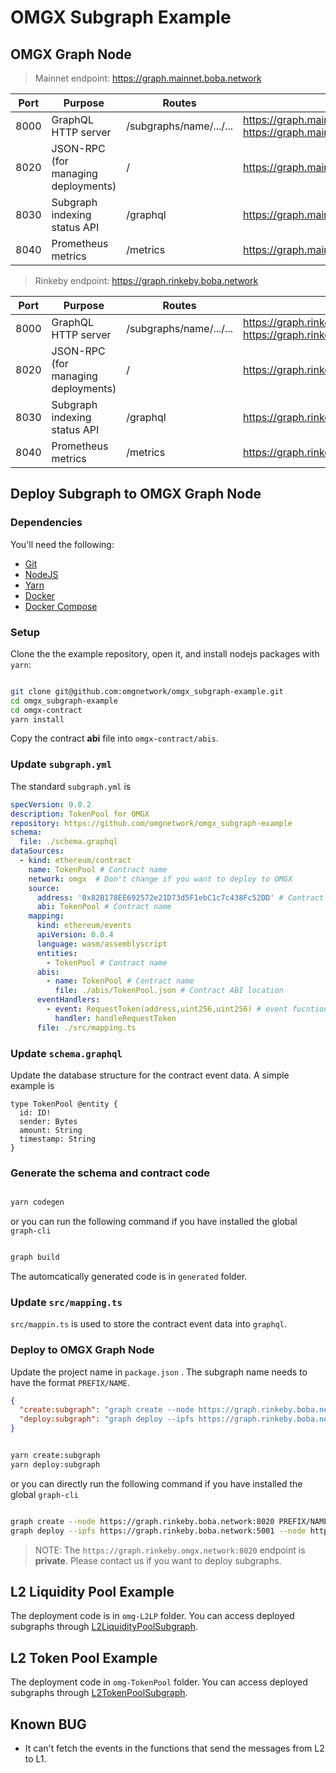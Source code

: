 # OMGX Subgraph Example

## OMGX Graph Node

> Mainnet endpoint: https://graph.mainnet.boba.network

| **Port** | **Purpose**                               | **Routes**              | URL                                                          | **Permission** |
| -------- | ----------------------------------------- | ----------------------- | ------------------------------------------------------------ | -------------- |
| 8000     | GraphQL HTTP server                       | /subgraphs/name/.../... | https://graph.mainnet.boba.network <br />https://graph.mainnet.boba.network:8000 | Public         |
| 8020     | JSON-RPC<br /> (for managing deployments) | /                       | https://graph.mainnet.boba.network:8020                      | Private        |
| 8030     | Subgraph indexing status API              | /graphql                | https://graph.mainnet.boba.network:8030                      | Public         |
| 8040     | Prometheus metrics                        | /metrics                | https://graph.mainnet.boba.network:8040                      | Public         |

> Rinkeby endpoint: https://graph.rinkeby.boba.network

| **Port** | **Purpose**                               | **Routes**              | URL                                                          | **Permission** |
| -------- | ----------------------------------------- | ----------------------- | ------------------------------------------------------------ | -------------- |
| 8000     | GraphQL HTTP server                       | /subgraphs/name/.../... | https://graph.rinkeby.boba.network <br />https://graph.rinkeby.boba.network:8000 | Public         |
| 8020     | JSON-RPC<br /> (for managing deployments) | /                       | https://graph.rinkeby.boba.network:8020                      | Private        |
| 8030     | Subgraph indexing status API              | /graphql                | https://graph.rinkeby.boba.network:8030                      | Public         |
| 8040     | Prometheus metrics                        | /metrics                | https://graph.rinkeby.boba.network:8040                      | Public         |

## Deploy Subgraph to OMGX Graph Node

### Dependencies

You'll need the following:

- [Git](https://git-scm.com/downloads)
- [NodeJS](https://nodejs.org/en/download/)
- [Yarn](https://classic.yarnpkg.com/en/docs/install)
- [Docker](https://docs.docker.com/get-docker/)
- [Docker Compose](https://docs.docker.com/compose/install/)

### Setup

Clone the the example repository, open it, and install nodejs packages with `yarn`:

```bash

git clone git@github.com:omgnetwork/omgx_subgraph-example.git
cd omgx_subgraph-example
cd omgx-contract
yarn install

```

Copy the contract **abi** file into `omgx-contract/abis`.

### Update `subgraph.yml`

The standard `subgraph.yml` is

```yaml
specVersion: 0.0.2
description: TokenPool for OMGX
repository: https://github.com/omgnetwork/omgx_subgraph-example
schema:
  file: ./schema.graphql
dataSources:
  - kind: ethereum/contract
    name: TokenPool # Contract name
    network: omgx  # Don't change if you want to deploy to OMGX
    source:
      address: '0x82B178EE692572e21D73d5F1ebC1c7c438Fc52DD' # Contract address
      abi: TokenPool # Contract name
    mapping:
      kind: ethereum/events
      apiVersion: 0.0.4
      language: wasm/assemblyscript
      entities:
        - TokenPool # Contract name
      abis:
        - name: TokenPool # Contract name
          file: ./abis/TokenPool.json # Contract ABI location
      eventHandlers:
        - event: RequestToken(address,uint256,uint256) # event fucntion in the contract
          handler: handleRequestToken
      file: ./src/mapping.ts
```

### Update `schema.graphql`

Update the database structure for the contract event data. A simple example is 

```
type TokenPool @entity {
  id: ID!
  sender: Bytes
  amount: String
  timestamp: String
}
```

### Generate the schema and contract code

```bash

yarn codegen

```

or you can run the following command if you have installed the global `graph-cli`

```bash

graph build

```

The automcatically generated code is in `generated` folder.

### Update `src/mapping.ts`

`src/mappin.ts` is used to store the contract event data into `graphql`.

### Deploy to OMGX Graph Node

Update the project name in `package.json` . The subgraph name needs to have the format `PREFIX/NAME`.

```json
{  
  "create:subgraph": "graph create --node https://graph.rinkeby.boba.network:8020 PREFIX/NAME",
  "deploy:subgraph": "graph deploy --ipfs https://graph.rinkeby.boba.network:5001 --node https://graph.rinkeby.boba.network:8020 PREFIX/NAME"
}
```

```bash

yarn create:subgraph
yarn deploy:subgraph

```

or you can directly run the following command if you have installed the global `graph-cli`

```bash

graph create --node https://graph.rinkeby.boba.network:8020 PREFIX/NAME
graph deploy --ipfs https://graph.rinkeby.boba.network:5001 --node https://graph.rinkeby.omgx.network:8020 PREFIX/NAME 

```

> NOTE: The `https://graph.rinkeby.omgx.network:8020` endpoint is **private**. Please contact us if you want to deploy subgraphs.

## L2 Liquidity Pool Example

The deployment code is in `omg-L2LP` folder. You can access deployed subgraphs through [L2LiquidityPoolSubgraph](https://graph.rinkeby.omgx.network/subgraphs/name/omgx/L2LiquidityPool).

## L2 Token Pool Example

The deployment code in `omg-TokenPool` folder. You can access deployed subgraphs through [L2TokenPoolSubgraph](https://graph.rinkeby.omgx.network/subgraphs/name/omgx/TokenPool ).

## Known BUG

* It can't fetch the events in the functions that send the messages from L2 to L1.
